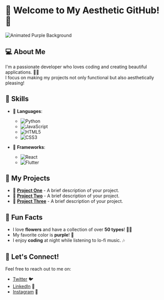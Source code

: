 # 🌸 Welcome to My Aesthetic GitHub! 🌸

![Animated Purple Background](https://media.giphy.com/media/3o6Mb8W1PqD2gVdO4U/giphy.gif) <!-- Replace with an animated purple GIF -->

## 💻 About Me

I'm a passionate developer who loves coding and creating beautiful applications. 🌈✨  
I focus on making my projects not only functional but also aesthetically pleasing!

## 🌼 Skills

- 🌸 **Languages**: 
  - ![Python](https://media.giphy.com/media/3o7buifYDUyXnB5d1G/giphy.gif) <!-- Animated Python Logo -->
  - ![JavaScript](https://media.giphy.com/media/l0MYGZp0l9s7KZ4g0/giphy.gif) <!-- Animated JavaScript Logo -->
  - ![HTML5](https://media.giphy.com/media/3o6ZtqD4P4Xc4Jb5qY/giphy.gif) <!-- Animated HTML5 Logo -->
  - ![CSS3](https://media.giphy.com/media/l0Iy6P5Z0w7i2fG3O/giphy.gif) <!-- Animated CSS3 Logo -->

- 🌼 **Frameworks**: 
  - ![React](https://media.giphy.com/media/26BRz1mA3Yd0b3Z8E/giphy.gif) <!-- Animated React Logo -->
  - ![Flutter](https://media.giphy.com/media/3o6Ztgjx3b0v7hFq1C/giphy.gif) <!-- Animated Flutter Logo -->

## 🌷 My Projects

- 🌸 [**Project One**](#) - A brief description of your project.
- 🌼 [**Project Two**](#) - A brief description of your project.
- 🌺 [**Project Three**](#) - A brief description of your project.

## 🌈 Fun Facts

- I love **flowers** and have a collection of over **50 types**! 🌼🌻
- My favorite color is **purple**! 💜
- I enjoy **coding** at night while listening to lo-fi music. 🎶

## 💌 Let's Connect!

Feel free to reach out to me on:

- [Twitter](#) 🐦
- [LinkedIn](#) 💼
- [Instagram](#) 📸

